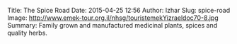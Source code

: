 Title: The Spice Road
Date: 2015-04-25 12:56
Author: Izhar
Slug: spice-road
Image: http://www.emek-tour.org.il/nhsg/touristemekYizraeldoc70-8.jpg
Summary: Family grown and manufactured medicinal plants, spices and quality herbs.
